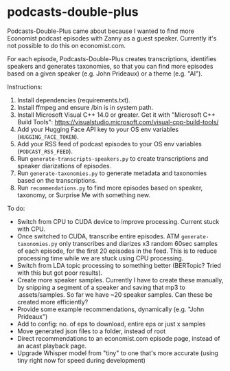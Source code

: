 ﻿# podcasts-double-plus

Podcasts-Double-Plus came about because I wanted to find more Economist podcast episodes with Zanny as a guest speaker. Currently it's not possible to do this on economist.com. 

For each episode, Podcasts-Double-Plus creates transcriptions, identifies speakers and generates taxonomies, so that you can find more episodes based on a given speaker (e.g. John Prideaux) or a theme (e.g. "AI"). 

Instructions:
1. Install dependencies (requirements.txt).
2. Install ffmpeg and ensure /bin is in system path.
3. Install Microsoft Visual C++ 14.0 or greater. Get it with "Microsoft C++ Build Tools": https://visualstudio.microsoft.com/visual-cpp-build-tools/
4. Add your Hugging Face API key to your OS env variables (`HUGGING_FACE_TOKEN`).
5. Add your RSS feed of podcast episodes to your OS env variables (`PODCAST_RSS_FEED`).
6. Run `generate-transcripts-speakers.py` to create transcriptions and speaker diarizations of episodes.
7. Run `generate-taxonomies.py` to generate metadata and taxonomies based on the transcriptions.
8. Run `recommendations.py` to find more episodes based on speaker, taxonomy, or Surprise Me with something new.

To do:
* Switch from CPU to CUDA device to improve processing. Current stuck with CPU.
* Once switched to CUDA, transcribe entire episodes. ATM `generate-taxonomies.py` only transcribes and diarizes x3 random 60sec samples of each episode, for the first 20 episodes in the feed. This is to reduce processing time while we are stuck using CPU processing.
* Switch from LDA topic processing to something better (BERTopic? Tried with this but got poor results).
* Create more speaker samples. Currently I have to create these manually, by snipping a segment of a speaker and saving that mp3 to .assets/samples. So far we have ~20 speaker samples. Can these be created more efficiently?
* Provide some example recommendations, dynamically (e.g. "John Prideaux")
* Add to config: no. of eps to download, entire eps or just x samples
* Move generated json files to a folder, instead of root
* Direct recommendations to an economist.com episode page, instead of an acast playback page.
* Upgrade Whisper model from "tiny" to one that's more accurate (using tiny right now for speed during development)
